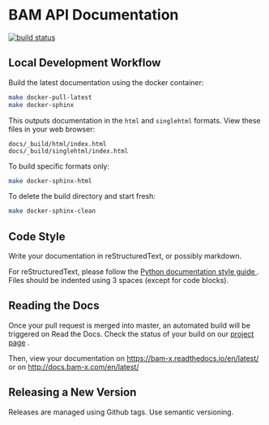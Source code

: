 # BAM API Documentation

[![build status](https://readthedocs.org/projects/bam-x/badge/?version=latest)
](https://readthedocs.org/projects/bam-x/)


## Local Development Workflow

Build the latest documentation using the docker container:
```sh
make docker-pull-latest
make docker-sphinx
```

This outputs documentation in the `html` and `singlehtml` formats.
View these files in your web browser:
```
docs/_build/html/index.html
docs/_build/singlehtml/index.html
```

To build specific formats only:
```sh
make docker-sphinx-html
```

To delete the build directory and start fresh:
```sh
make docker-sphinx-clean
```


## Code Style

Write your documentation in reStructuredText, or possibly markdown.

For reStructuredText, please follow the [Python documentation style guide
](https://docs.python.org/devguide/documenting.html#style-guide) .
Files should be indented using 3 spaces (except for code blocks).


## Reading the Docs

Once your pull request is merged into master, an automated build will
be triggered on Read the Docs. Check the status of your build on our
[project page](https://readthedocs.org/projects/bam-x/builds/) .

Then, view your documentation on https://bam-x.readthedocs.io/en/latest/
or on http://docs.bam-x.com/en/latest/


## Releasing a New Version

Releases are managed using Github tags. Use semantic versioning.
